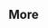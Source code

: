 <div id="title">

## More
</div>

<div id="body">

<include src="what/container-inParent-asPanel.md" boilerplate />

</div>